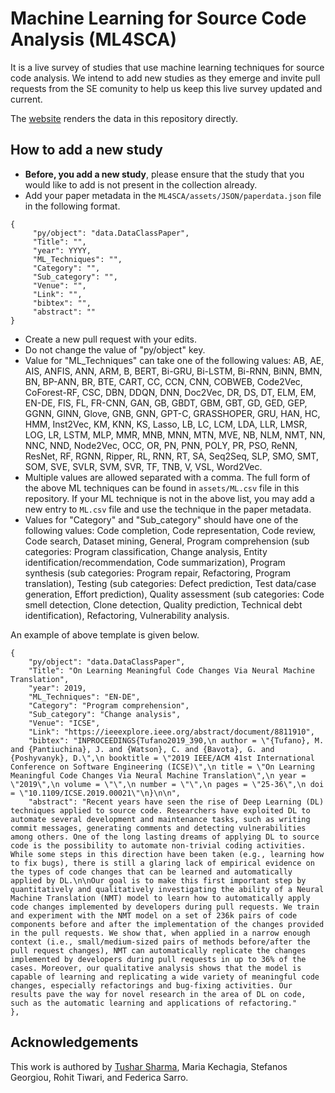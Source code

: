 # Machine Learning for Source Code Analysis (ML4SCA)

It is a live survey of studies that use machine learning techniques for source code analysis. We intend to add new studies as they emerge and invite pull requests from the SE comunity to help us keep this live survey updated and current. 

The [website](https://tusharma.in/ML4SCA) renders the data in this repository directly. 

## How to add a new study
- **Before, you add a new study**, please ensure that the study that you would like to add is not present in the collection already.
- Add your paper metadata in the ``ML4SCA/assets/JSON/paperdata.json`` file in the following format.
```
{
	 "py/object": "data.DataClassPaper",
	 "Title": "",
	 "year": YYYY,
	 "ML_Techniques": "",
	 "Category": "",
	 "Sub_category": "",
	 "Venue": "",
	 "Link": "",
	 "bibtex": "",
	 "abstract": ""
}
```
- Create a new pull request with your edits.
- Do not change the value of "py/object" key. 
- Value for "ML_Techniques" can take one of the following values: AB, AE, AIS, ANFIS, ANN, ARM, B, BERT, Bi-GRU, Bi-LSTM, Bi-RNN, BiNN, BMN, BN, BP-ANN, BR, BTE, CART, CC, CCN, CNN, COBWEB, Code2Vec, CoForest-RF, CSC, DBN, DDQN, DNN, Doc2Vec, DR, DS, DT, ELM, EM, EN-DE, FIS, FL, FR-CNN, GAN, GB, GBDT, GBM, GBT, GD, GED, GEP, GGNN, GINN, Glove, GNB, GNN, GPT-C, GRASSHOPER, GRU, HAN, HC, HMM, Inst2Vec, KM, KNN, KS, Lasso, LB, LC, LCM, LDA, LLR, LMSR, LOG, LR, LSTM, MLP, MMR, MNB, MNN, MTN, MVE, NB, NLM, NMT, NN, NNC, NND, Node2Vec, OCC, OR, PN, PNN, POLY, PR, PSO, ReNN, ResNet, RF, RGNN, Ripper, RL, RNN, RT, SA, Seq2Seq, SLP, SMO, SMT, SOM, SVE, SVLR, SVM, SVR, TF, TNB, V, VSL, Word2Vec.
- Multiple values are allowed separated with a comma. The full form of the above ML techniques can be found in ``assets/ML.csv`` file in this repository. If your ML technique is not in the above list, you may add a new entry to ``ML.csv`` file and use the technique in the paper metadata.
- Values for "Category" and "Sub_category" should have one of the following values: Code completion, Code representation, Code review, Code search, Dataset mining, General, Program comprehension (sub categories: Program classification, Change analysis, Entity identification/recommendation, Code summarization), Program synthesis (sub categories: Program repair, Refactoring, Program translation), Testing (sub categories: Defect prediction, Test data/case generation, Effort prediction), Quality assessment (sub categories: Code smell detection, Clone detection, Quality prediction, Technical debt identification), Refactoring, Vulnerability analysis.

An example of above template is given below.

```
{
    "py/object": "data.DataClassPaper",
    "Title": "On Learning Meaningful Code Changes Via Neural Machine Translation",
    "year": 2019,
    "ML_Techniques": "EN-DE",
    "Category": "Program comprehension",
    "Sub_category": "Change analysis",
    "Venue": "ICSE",
    "Link": "https://ieeexplore.ieee.org/abstract/document/8811910",
    "bibtex": "INPROCEEDINGS{Tufano2019_390,\n author = \"{Tufano}, M. and {Pantiuchina}, J. and {Watson}, C. and {Bavota}, G. and {Poshyvanyk}, D.\",\n booktitle = \"2019 IEEE/ACM 41st International Conference on Software Engineering (ICSE)\",\n title = \"On Learning Meaningful Code Changes Via Neural Machine Translation\",\n year = \"2019\",\n volume = \"\",\n number = \"\",\n pages = \"25-36\",\n doi = \"10.1109/ICSE.2019.00021\"\n}\n\n",
    "abstract": "Recent years have seen the rise of Deep Learning (DL) techniques applied to source code. Researchers have exploited DL to automate several development and maintenance tasks, such as writing commit messages, generating comments and detecting vulnerabilities among others. One of the long lasting dreams of applying DL to source code is the possibility to automate non-trivial coding activities. While some steps in this direction have been taken (e.g., learning how to fix bugs), there is still a glaring lack of empirical evidence on the types of code changes that can be learned and automatically applied by DL.\n\nOur goal is to make this first important step by quantitatively and qualitatively investigating the ability of a Neural Machine Translation (NMT) model to learn how to automatically apply code changes implemented by developers during pull requests. We train and experiment with the NMT model on a set of 236k pairs of code components before and after the implementation of the changes provided in the pull requests. We show that, when applied in a narrow enough context (i.e., small/medium-sized pairs of methods before/after the pull request changes), NMT can automatically replicate the changes implemented by developers during pull requests in up to 36% of the cases. Moreover, our qualitative analysis shows that the model is capable of learning and replicating a wide variety of meaningful code changes, especially refactorings and bug-fixing activities. Our results pave the way for novel research in the area of DL on code, such as the automatic learning and applications of refactoring."
},
```


## Acknowledgements
This work is authored by [Tushar Sharma](http://www.tusharma.in), Maria Kechagia, Stefanos Georgiou, Rohit Tiwari, and Federica Sarro.
